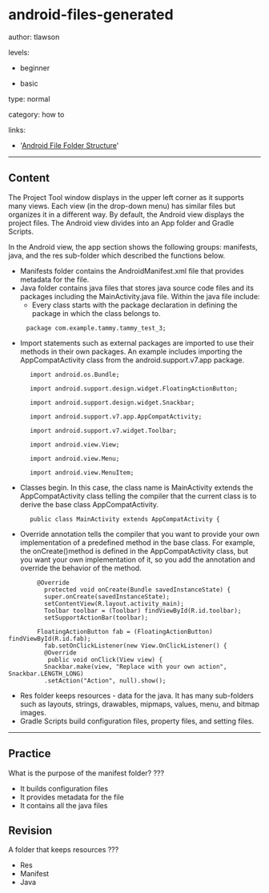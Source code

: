# android-files-generated
author: tlawson

levels:

  - beginner

  - basic

type: normal

category: how to

links:

  - '[Android File Folder Structure](http://www.brainbell.com/android/file-folder-structure.html)'

---
## Content

The Project Tool window displays in the upper left corner as it supports many views. Each view (in the drop-down menu) has similar files but organizes it in a different way. By default, the Android view displays the project files. The Android view divides into an App folder and Gradle Scripts. 

In the Android view, the app section shows the following groups: manifests, java, and the res sub-folder which described the functions below.

* Manifests folder contains the AndroidManifest.xml file that provides metadata for the file. 
* Java folder contains java files that stores java source code files and its packages including the MainActivity.java file.
  Within the java file include: 
  * Every class starts with the package declaration in defining the package in which the class belongs to. 
```
     package com.example.tammy.tammy_test_3;
```
  * Import statements such as external packages are imported to use their methods in their own packages. 
    An example includes importing the AppCompatActivity class from the android.support.v7.app package.
```
      import android.os.Bundle;

      import android.support.design.widget.FloatingActionButton;
      
      import android.support.design.widget.Snackbar;
      
      import android.support.v7.app.AppCompatActivity;
      
      import android.support.v7.widget.Toolbar;
      
      import android.view.View;
      
      import android.view.Menu;
      
      import android.view.MenuItem;
```
  * Classes begin. In this case, the class name is MainActivity extends the AppCompatActivity class telling the compiler that 
    the current class is to derive the base class AppCompatActivity.
```
      public class MainActivity extends AppCompatActivity {
 ```     
  *  Override annotation  tells the compiler that you want to provide your own implementation of a predefined method in the base class.      For example, the onCreate()method is defined in the AppCompatActivity class, but you want your own implementation of it, so you add      the annotation and override the behavior of the method.
 
```
        @Override
          protected void onCreate(Bundle savedInstanceState) {
          super.onCreate(savedInstanceState);
          setContentView(R.layout.activity_main);
          Toolbar toolbar = (Toolbar) findViewById(R.id.toolbar);
          setSupportActionBar(toolbar);

        FloatingActionButton fab = (FloatingActionButton) findViewById(R.id.fab);
          fab.setOnClickListener(new View.OnClickListener() {
          @Override
           public void onClick(View view) {
          Snackbar.make(view, "Replace with your own action", Snackbar.LENGTH_LONG)
          .setAction("Action", null).show();
```
* Res folder keeps resources - data for the java. It has many sub-folders such as layouts, strings, drawables, mipmaps, values, menu, 
  and bitmap images. 
* Gradle Scripts build configuration files, property files, and setting files.     


---
## Practice

What is the purpose of the manifest folder?
???

* It builds configuration files
* It provides metadata for the file
* It contains all the java files

## Revision

A folder that keeps resources ???

* Res
* Manifest
* Java
